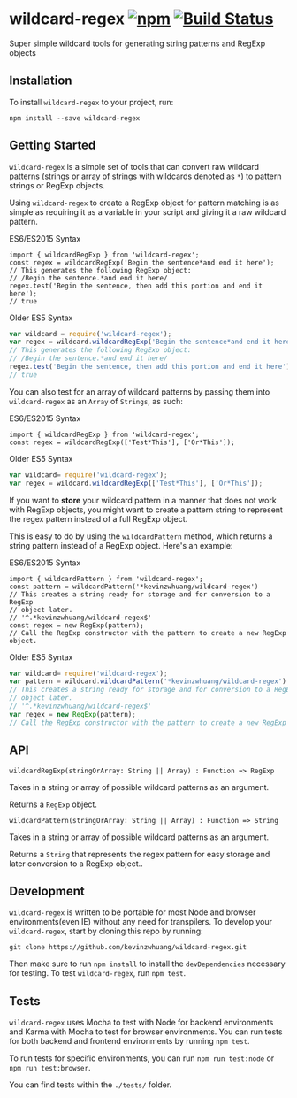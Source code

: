 # wildcard-regex [![npm](https://img.shields.io/npm/v/wildcard-regex.svg)](https://www.npmjs.com/package/wildcard-regex) [![Build Status](https://travis-ci.org/kevinzwhuang/wildcard-regex.svg?branch=master)](https://travis-ci.org/kevinzwhuang/wildcard-regex)

Super simple wildcard tools for generating string patterns and RegExp objects

## Installation

To install `wildcard-regex` to your project, run:

```
npm install --save wildcard-regex
```

## Getting Started

`wildcard-regex` is a simple set of tools that can convert raw wildcard
patterns (strings or array of strings with wildcards denoted as `*`) to
pattern strings or RegExp objects.

Using `wildcard-regex` to create a RegExp object for pattern matching is as
simple as requiring it as a variable in your script and giving it a raw
wildcard pattern.

ES6/ES2015 Syntax
```es6
import { wildcardRegExp } from 'wildcard-regex';
const regex = wildcardRegExp('Begin the sentence*and end it here');
// This generates the following RegExp object:
// /Begin the sentence.*and end it here/
regex.test('Begin the sentence, then add this portion and end it here');
// true
```

Older ES5 Syntax
```js
var wildcard = require('wildcard-regex');
var regex = wildcard.wildcardRegExp('Begin the sentence*and end it here');
// This generates the following RegExp object:
// /Begin the sentence.*and end it here/
regex.test('Begin the sentence, then add this portion and end it here');
// true
```

You can also test for an array of wildcard patterns by passing them into
`wildcard-regex` as an `Array` of `Strings`, as such:

ES6/ES2015 Syntax
```es6
import { wildcardRegExp } from 'wildcard-regex';
const regex = wildcardRegExp(['Test*This'], ['Or*This']);
```

Older ES5 Syntax
```js
var wildcard= require('wildcard-regex');
var regex = wildcard.wildcardRegExp(['Test*This'], ['Or*This']);
```

If you want to **store** your wildcard pattern in a manner that does not
work with RegExp objects, you might want to create a pattern string
to represent the regex pattern instead of a full RegExp object.

This is easy to do by using the `wildcardPattern` method, which returns a
string pattern instead of a RegExp object. Here's an example:

ES6/ES2015 Syntax
```es6
import { wildcardPattern } from 'wildcard-regex';
const pattern = wildcardPattern('*kevinzwhuang/wildcard-regex')
// This creates a string ready for storage and for conversion to a RegExp
// object later.
// '^.*kevinzwhuang/wildcard-regex$'
const regex = new RegExp(pattern);
// Call the RegExp constructor with the pattern to create a new RegExp object.
```

Older ES5 Syntax
```js
var wildcard= require('wildcard-regex');
var pattern = wildcard.wildcardPattern('*kevinzwhuang/wildcard-regex')
// This creates a string ready for storage and for conversion to a RegExp
// object later.
// '^.*kevinzwhuang/wildcard-regex$'
var regex = new RegExp(pattern);
// Call the RegExp constructor with the pattern to create a new RegExp object.
```

## API

`wildcardRegExp(stringOrArray: String || Array) : Function => RegExp`

Takes in a string or array of possible wildcard patterns as an argument.

Returns a `RegExp` object.

`wildcardPattern(stringOrArray: String || Array) : Function => String`

Takes in a string or array of possible wildcard patterns as an argument.

Returns a `String` that represents the regex pattern for easy storage and later
conversion to a RegExp object..

## Development

`wildcard-regex` is written to be portable for most Node and browser
environments(even IE) without any need for transpilers. To develop your
`wildcard-regex`, start by cloning this repo by running:

```
git clone https://github.com/kevinzwhuang/wildcard-regex.git
```

Then make sure to run `npm install` to install the `devDependencies` necessary
for testing. To test `wildcard-regex`, run `npm test`.

## Tests

`wildcard-regex` uses Mocha to test with Node for backend environments and
Karma with Mocha to test for browser environments. You can run tests for both
backend and frontend environments by running `npm test`.

To run tests for specific environments, you can run `npm run test:node` or `npm
run test:browser`.

You can find tests within the `./tests/` folder.
